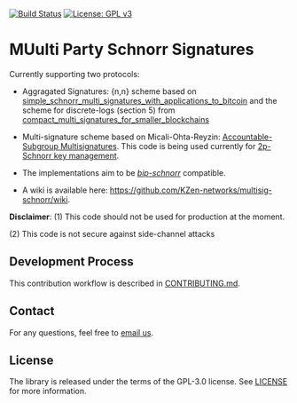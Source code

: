 [![Build Status](https://travis-ci.com/KZen-networks/multi-party-schnorr.svg?branch=master)](https://travis-ci.com/KZen-networks/multi-party-schnorr)
[![License: GPL v3](https://img.shields.io/badge/License-GPL%20v3-blue.svg)](https://www.gnu.org/licenses/gpl-3.0)

MUulti Party Schnorr Signatures
=====================================
Currently supporting two protocols: 
* Aggragated Signatures:  {n,n} scheme based on [simple_schnorr_multi_signatures_with_applications_to_bitcoin](https://github.com/KZen-networks/multi-party-schnorr/blob/master/papers/simple_schnorr_multi_signatures_with_applications_to_bitcoin.pdf) and the scheme for discrete-logs (section 5) from [compact_multi_signatures_for_smaller_blockchains](https://github.com/KZen-networks/multi-party-schnorr/blob/master/papers/compact_multi_signatures_for_smaller_blockchains.pdf) 
* Multi-signature scheme based on  Micali-Ohta-Reyzin: [Accountable-Subgroup Multisignatures](https://github.com/KZen-networks/multi-party-schnorr/blob/master/papers/accountable_subgroups_multisignatures.pdf). This code is being used currently  for [2p-Schnorr key management](https://github.com/KZen-networks/kms-secp256k1 ).

* The implementations aim to be [_bip-schnorr_](https://github.com/sipa/bips/blob/bip-schnorr/bip-schnorr.mediawiki) compatible.

* A wiki is available here: https://github.com/KZen-networks/multisig-schnorr/wiki.

**Disclaimer**: 
(1) This code should not be used for production at the moment.

(2) This code is not secure against side-channel attacks

Development Process
-------------------
This contribution workflow is described in [CONTRIBUTING.md](CONTRIBUTING.md).

Contact
-------------------
For any questions, feel free to [email us](mailto:github@kzencorp.com).

License
-------
The library is released under the terms of the GPL-3.0 license. See [LICENSE](LICENSE) for more information.
